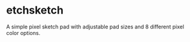 # etchsketch

A simple pixel sketch pad with adjustable pad sizes and 8 different pixel color options.